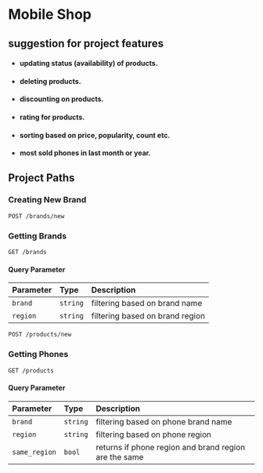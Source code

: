 # Mobile Shop

## suggestion for project features

* #### updating status (availability) of products.
* #### deleting products.
* #### discounting on products.
* #### rating for products.
* #### sorting based on price, popularity, count etc.
* #### most sold phones in last month or year.


## Project Paths

### Creating New Brand

```http
POST /brands/new
```

### Getting Brands
```http
GET /brands
```
#### Query Parameter

| Parameter | Type     | Description                |
| :-------- | :------- | :------------------------- |
| `brand` | `string` | filtering based on brand name |
| `region` | `string` | filtering based on brand region |



```http
POST /products/new
```

### Getting Phones
```http
GET /products
```
#### Query Parameter

| Parameter | Type     | Description                |
| :-------- | :------- | :------------------------- |
| `brand` | `string` | filtering based on phone brand name |
| `region` | `string` | filtering based on phone region |
| `same_region` | `bool` | returns if phone region and brand region are the same |

